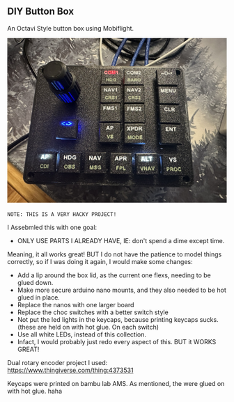 ## DIY Button Box
An Octavi Style button box using Mobiflight.

![Photo of Completed Box](photos/main.JPEG)

`NOTE: THIS IS A VERY HACKY PROJECT!`

I Assebmled this with one goal:
- ONLY USE PARTS I ALREADY HAVE, IE: don't spend a dime except time.

Meaning, it all works great!  BUT I do not have the patience to model things correctly, so if I was doing it again, I would make some changes:
- Add a lip around the box lid, as the current one flexs, needing to be glued down.
- Make more secure arduino nano mounts, and they also needed to be hot glued in place.
- Replace the nanos with one larger board
- Replace the choc switches with a better switch style
- Not put the led lights in the keycaps, because printing keycaps sucks.  (these are held on with hot glue.  On each switch)
- Use all white LEDs, instead of this collection.
- Infact, I would probably just redo every aspect of this.  BUT it WORKS GREAT!


Dual rotary encoder project I used:
https://www.thingiverse.com/thing:4373531

Keycaps were printed on bambu lab AMS.  As mentioned, the were glued on with hot glue. haha
